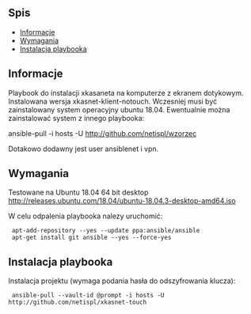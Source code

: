 
## Spis
* [Informacje](#Informacje)
* [Wymagania](#Wymagania)
* [Instalacja playbooka](#Instalacja)

## Informacje
Playbook do instalacji xkasaneta na komputerze z ekranem dotykowym. Instalowana wersja xkasnet-klient-notouch. Wczesniej musi być zainstalowany system operacyjny ubuntu 18.04.
Ewentualnie można zainstalować system z innego playbooka:

ansible-pull -i hosts -U http://github.com/netispl/wzorzec

Dotakowo dodawny jest user ansiblenet i vpn.

## Wymagania
Testowane na Ubuntu 18.04 64 bit desktop
http://releases.ubuntu.com/18.04/ubuntu-18.04.3-desktop-amd64.iso

W celu odpalenia playbooka nalezy uruchomić:

```
 apt-add-repository --yes --update ppa:ansible/ansible
 apt-get install git ansible --yes --force-yes
```

## Instalacja playbooka
Instalacja projektu (wymaga podania hasła do odszyfrowania klucza):

```
 ansible-pull --vault-id @prompt -i hosts -U http://github.com/netispl/xkasnet-touch
```


